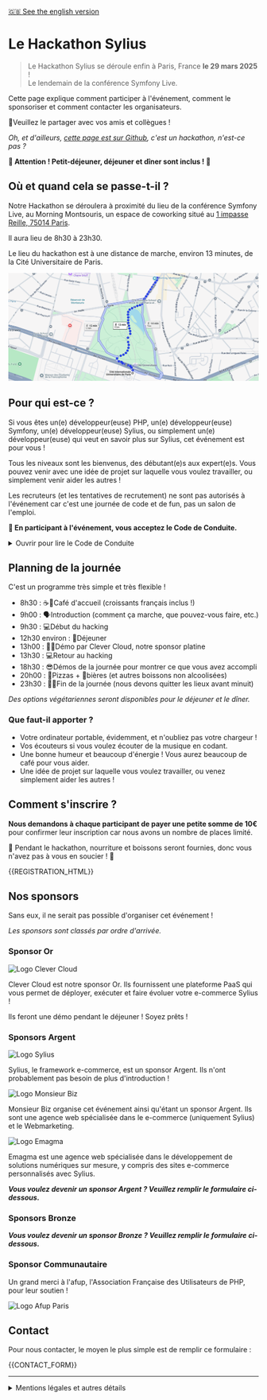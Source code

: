 [🇬🇧 See the english version](/?hl=en)

# Le Hackathon Sylius

> Le Hackathon Sylius se déroule enfin à Paris, France **le 29 mars 2025** !  
> Le lendemain de la conférence Symfony Live.

Cette page explique comment participer à l'événement, comment le sponsoriser et comment contacter les organisateurs.

📣Veuillez le partager avec vos amis et collègues !

_Oh, et d'ailleurs, [cette page est sur Github](https://github.com/monsieurbiz/event-sylius-hackathon), c'est un hackathon, n'est-ce pas ?_

**🎉 Attention ! Petit-déjeuner, déjeuner et dîner sont inclus ! 🤩**

## Où et quand cela se passe-t-il ?

Notre Hackathon se déroulera à proximité du lieu de la conférence Symfony Live, au Morning Montsouris, un espace de coworking situé au [1 impasse Reille, 75014 Paris](https://maps.app.goo.gl/6ZPDGpqjrbkLaXuE8).

Il aura lieu de 8h30 à 23h30.

Le lieu du hackathon est à une distance de marche, environ 13 minutes, de la Cité Universitaire de Paris.

[![Carte avec le chemin à pied de Symfony Live au Hackathon](https://raw.githubusercontent.com/monsieurbiz/event-sylius-hackathon/master/public/map.png)](https://maps.app.goo.gl/YNkrZNbFKDFH7FZj8)

## Pour qui est-ce ?

Si vous êtes un(e) développeur(euse) PHP, un(e) développeur(euse) Symfony, un(e) développeur(euse) Sylius, ou simplement un(e) développeur(euse) qui veut en savoir plus sur Sylius, cet événement est pour vous !

Tous les niveaux sont les bienvenus, des débutant(e)s aux expert(e)s. Vous pouvez venir avec une idée de projet sur laquelle vous voulez travailler, ou simplement venir aider les autres !

Les recruteurs (et les tentatives de recrutement) ne sont pas autorisés à l'événement car c'est une journée de code et de fun, pas un salon de l'emploi.

**📣 En participant à l'événement, vous acceptez le Code de Conduite.**

<details><summary>Ouvrir pour lire le Code de Conduite</summary>

La participation à cet événement doit être une expérience agréable et conviviale,
ouverte à tous, quel que soit le sexe, le genre, l'orientation sexuelle, le handicap,
l'apparence physique, le poids, l'origine ou la religion des participants.

Nous ne tolérons aucune forme de harcèlement ou d'attaque.
Cela inclut toutes les communications entre les participants (même entre collègues potentiels)
quel que soit le lieu ou le moyen.

Les participants qui violent ces règles peuvent être sanctionnés, exclus de l'événement sans remboursement.

En cas de problème, veuillez contacter les organisateurs de l'événement en utilisant ce numéro : <a href="{{PHONE_NUMBER_URL}}">{{PHONE_NUMBER_TEXT}}</a>.
</details>

## Planning de la journée

C'est un programme très simple et très flexible !

- 8h30 : ☕️🥐Café d'accueil (croissants français inclus !)
- 9h00 : 🗣️Introduction (comment ça marche, que pouvez-vous faire, etc.)
- 9h30 : 💻Début du hacking
- 12h30 environ : 🍴Déjeuner
- 13h00 : 🧑‍💻Démo par Clever Cloud, notre sponsor platine
- 13h30 : 💻Retour au hacking
- 18h30 : 😎Démos de la journée pour montrer ce que vous avez accompli
- 20h00 : 🍕Pizzas + 🍺bières (et autres boissons non alcoolisées)
- 23h30 : 👋💚Fin de la journée (nous devons quitter les lieux avant minuit)

_Des options végétariennes seront disponibles pour le déjeuner et le dîner._

### Que faut-il apporter ?

- Votre ordinateur portable, évidemment, et n'oubliez pas votre chargeur !
- Vos écouteurs si vous voulez écouter de la musique en codant.
- Une bonne humeur et beaucoup d'énergie ! Vous aurez beaucoup de café pour vous aider.
- Une idée de projet sur laquelle vous voulez travailler, ou venez simplement aider les autres !

## Comment s'inscrire ?

**Nous demandons à chaque participant de payer une petite somme de 10€** pour confirmer leur inscription car nous avons un nombre de places limité.

🍕 Pendant le hackathon, nourriture et boissons seront fournies, donc vous n'avez pas à vous en soucier ! 🤩

{{REGISTRATION_HTML}}

## Nos sponsors

Sans eux, il ne serait pas possible d'organiser cet événement !

_Les sponsors sont classés par ordre d'arrivée._

### Sponsor Or

<img width="200" src="https://cdn.clever-cloud.com/uploads/2023/03/logoonwhite.svg" alt="Logo Clever Cloud" title="Clever Cloud">

Clever Cloud est notre sponsor Or.
Ils fournissent une plateforme PaaS qui vous permet de déployer, exécuter et faire évoluer votre e-commerce Sylius !

Ils feront une démo pendant le déjeuner ! Soyez prêts !

### Sponsors Argent

<img src="https://monsieurbiz.com/media/gallery/images/logos/logo-sylius.png" width="200" alt="Logo Sylius" title="Sylius">

Sylius, le framework e-commerce, est un sponsor Argent.
Ils n'ont probablement pas besoin de plus d'introduction !

<img src="https://monsieurbiz.com/logo.png" width="200" alt="Logo Monsieur Biz" title="Monsieur Biz">

Monsieur Biz organise cet événement ainsi qu'étant un sponsor Argent.
Ils sont une agence web spécialisée dans le e-commerce (uniquement Sylius) et le Webmarketing.

<img src="https://www.emagma.fr/theme/emagma/assets/images/logo.svg" width="200" title="Emagma" alt="Logo Emagma">

Emagma est une agence web spécialisée dans le développement de solutions numériques sur mesure, y compris des sites e-commerce personnalisés avec Sylius.

_**Vous voulez devenir un sponsor Argent ? Veuillez remplir le formulaire ci-dessous.**_

### Sponsors Bronze

_**Vous voulez devenir un sponsor Bronze ? Veuillez remplir le formulaire ci-dessous.**_

### Sponsor Communautaire

Un grand merci à l'afup, l'Association Française des Utilisateurs de PHP, pour leur soutien !

<img src="https://identity.afup.org/assets/local_user_groups/paris/afup-paris_icon-and-text_colors-and-transparent_for-bright-background.png" width="300" title="Afup Paris" alt="Logo Afup Paris">

## Contact

Pour nous contacter, le moyen le plus simple est de remplir ce formulaire :

{{CONTACT_FORM}}

---
<details>
<summary>Mentions légales et autres détails</summary>
Ce Hackathon est organisé par <a href="https://monsieurbiz.com">Monsieur Biz</a> avec la participation des sponsors de l'événement.<br>
Nos <a href="https://monsieurbiz.com/fr/legals" target="_blank" rel="noopener noreferer nofollow">mentions légales sont disponibles en ligne</a>.<br>
Si vous avez besoin de nous joindre par mail, vous pouvez l'envoyer à : sylius-hackathon [at] monsieurbiz [dot] com
</details>
